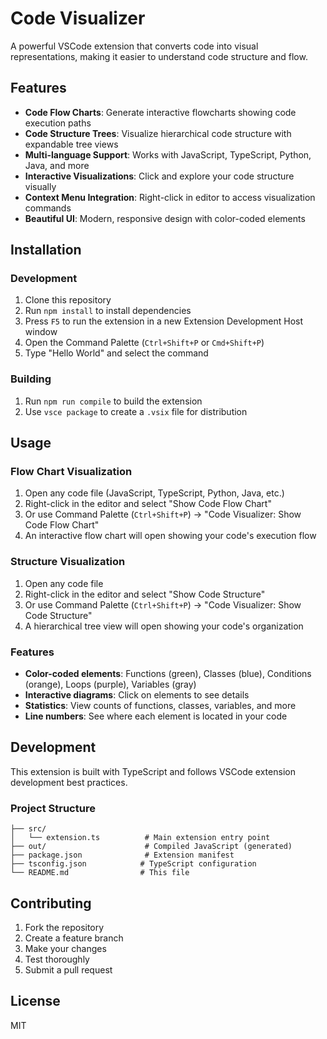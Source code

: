 # Code Visualizer

A powerful VSCode extension that converts code into visual representations, making it easier to understand code structure and flow.

## Features

- **Code Flow Charts**: Generate interactive flowcharts showing code execution paths
- **Code Structure Trees**: Visualize hierarchical code structure with expandable tree views
- **Multi-language Support**: Works with JavaScript, TypeScript, Python, Java, and more
- **Interactive Visualizations**: Click and explore your code structure visually
- **Context Menu Integration**: Right-click in editor to access visualization commands
- **Beautiful UI**: Modern, responsive design with color-coded elements

## Installation

### Development

1. Clone this repository
2. Run `npm install` to install dependencies
3. Press `F5` to run the extension in a new Extension Development Host window
4. Open the Command Palette (`Ctrl+Shift+P` or `Cmd+Shift+P`)
5. Type "Hello World" and select the command

### Building

1. Run `npm run compile` to build the extension
2. Use `vsce package` to create a `.vsix` file for distribution

## Usage

### Flow Chart Visualization
1. Open any code file (JavaScript, TypeScript, Python, Java, etc.)
2. Right-click in the editor and select "Show Code Flow Chart"
3. Or use Command Palette (`Ctrl+Shift+P`) → "Code Visualizer: Show Code Flow Chart"
4. An interactive flow chart will open showing your code's execution flow

### Structure Visualization
1. Open any code file
2. Right-click in the editor and select "Show Code Structure"
3. Or use Command Palette (`Ctrl+Shift+P`) → "Code Visualizer: Show Code Structure"
4. A hierarchical tree view will open showing your code's organization

### Features
- **Color-coded elements**: Functions (green), Classes (blue), Conditions (orange), Loops (purple), Variables (gray)
- **Interactive diagrams**: Click on elements to see details
- **Statistics**: View counts of functions, classes, variables, and more
- **Line numbers**: See where each element is located in your code

## Development

This extension is built with TypeScript and follows VSCode extension development best practices.

### Project Structure

```
├── src/
│   └── extension.ts          # Main extension entry point
├── out/                      # Compiled JavaScript (generated)
├── package.json              # Extension manifest
├── tsconfig.json            # TypeScript configuration
└── README.md                # This file
```

## Contributing

1. Fork the repository
2. Create a feature branch
3. Make your changes
4. Test thoroughly
5. Submit a pull request

## License

MIT
